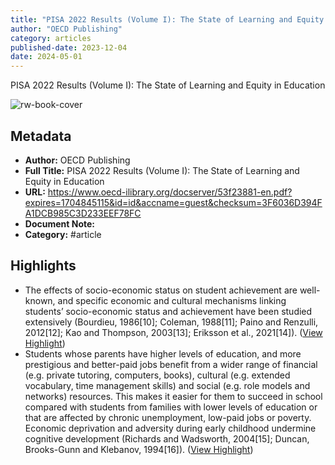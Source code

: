```yaml
---
title: "PISA 2022 Results (Volume I): The State of Learning and Equity in Education "
author: "OECD Publishing"
category: articles
published-date: 2023-12-04
date: 2024-05-01
---
```

PISA 2022 Results (Volume I): The State of Learning and Equity in Education

![rw-book-cover](https://readwise-assets.s3.amazonaws.com/static/images/article2.74d541386bbf.png)

## Metadata
- **Author:** OECD Publishing
- **Full Title:** PISA 2022 Results (Volume I): The State of Learning and Equity in Education 
- **URL:** https://www.oecd-ilibrary.org/docserver/53f23881-en.pdf?expires=1704845115&id=id&accname=guest&checksum=3F6036D394FA1DCB985C3D233EEF78FC
- **Document Note:** 
- **Category:** #article

## Highlights
- The effects of socio-economic status on student achievement are well-known, and specific economic and cultural mechanisms linking students’ socio-economic status and achievement have been studied extensively (Bourdieu, 1986[10]; Coleman, 1988[11]; Paino and Renzulli, 2012[12]; Kao and Thompson, 2003[13]; Eriksson et al., 2021[14]). ([View Highlight](https://read.readwise.io/read/01hkrn0ckamr68aa4dmya8nn31))
- Students whose parents have higher levels of education, and more prestigious and better-paid jobs benefit from a wider range of financial (e.g. private tutoring, computers, books), cultural (e.g. extended vocabulary, time management skills) and social (e.g. role models and networks) resources. This makes it easier for them to succeed in school compared with students from families with lower levels of education or that are affected by chronic unemployment, low-paid jobs or poverty. Economic deprivation and adversity during early childhood undermine cognitive development (Richards and Wadsworth, 2004[15]; Duncan, Brooks-Gunn and Klebanov, 1994[16]). ([View Highlight](https://read.readwise.io/read/01hkrn6p7nneemtrf82d3r2d8n))
